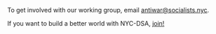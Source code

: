 To get involved with our working group, email [antiwar@socialists.nyc](mailto:antiwar@socialists.nyc).

If you want to build a better world with NYC-DSA, [join!](http://www.socialists.nyc/info)

